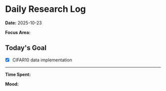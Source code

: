 # Daily Research Log

**Date:** 2025-10-23

**Focus Area:**

## Today's Goal
- [x] CIFAR10 data implementation

---
**Time Spent:**

**Mood:** 

